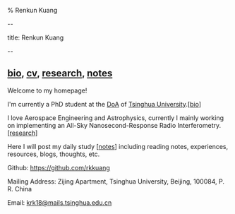 % Renkun Kuang

--

title: Renkun Kuang

--

## [bio](https://rkkuang.github.io/bio_me.html), [cv](https://rkkuang.github.io/cv.pdf), [research](https://rkkuang.github.io/research_me.html), [notes](https://rkkuang.github.io/notes)

Welcome to my homepage!

I'm currently a PhD student at the [DoA](http://astro.tsinghua.edu.cn/) of [Tsinghua University](https://www.tsinghua.edu.cn/publish/thu2018en/index.html).[[bio](https://rkkuang.github.io/bio_me.html)]

I love Aerospace Engineering and Astrophysics, currently I mainly working on implementing an All-Sky Nanosecond-Response Radio Interferometry. [[research](https://rkkuang.github.io/research_me.html)]

Here I will post my daily study [[notes](https://rkkuang.github.io/notes)] including reading notes, experiences, resources, blogs, thoughts, etc.



<script type="text/javascript" src="//rf.revolvermaps.com/0/0/1.js?i=5ql9o894hut&amp;s=260&amp;m=0&amp;v=true&amp;r=false&amp;b=000000&amp;n=false&amp;c=ff0000" async="async"></script>
Github: https://github.com/rkkuang

Mailing Address: Zijing Apartment, Tsinghua University, Beijing, 100084, P. R. China

Email: krk18@mails.tsinghua.edu.cn

